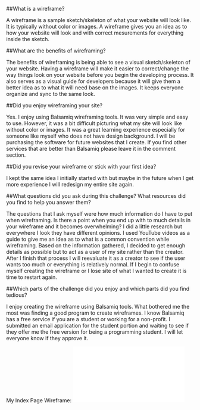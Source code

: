 ##What is a wireframe?

A wireframe is a sample sketch/skeleton of what your website will look like. It is typically without color or images. A wireframe gives you an idea as to how your website will look and with correct mesurements for everything inside the sketch.

##What are the benefits of wireframing?

The benefits of wireframing is being able to see a visual sketch/skeleton of your website. Having a wireframe will make it easier to correct/change the way things look on your website before you begin the developing process. It also serves as a visual guide for developers because it will give them a better idea as to what <tags> it will need base on the images. It keeps everyone organize and sync to the same look.

##Did you enjoy wireframing your site?

Yes. I enjoy using Balsamiq wireframing tools. It was very simple and easy to use. However, it was a bit difficult picturing what my site will look like without color or images. It was a great learning experience especially for someone like myself who does not have design background. I will be purchasing the software for future websites that I create. If you find other services that are better than Balsamiq please leave it in the comment section.

##Did you revise your wireframe or stick with your first idea?

I kept the same idea I initially started with but maybe in the future when I get more experience I will redesign my entire site again.

##What questions did you ask during this challenge? What resources did you find to help you answer them?

The questions that I ask myself were how much information do I have to put when wireframing. Is there a point when you end up with to much details in your wireframe and it becomes overwhelming? I did a little research but everywhere I look they have different opinions. I used YouTube videos as a guide to give me an idea as to what is a common convention while wireframing. Based on the information gathered, I decided to get enough details as possible but to act as a user of my site rather than the creator. After I finish that process I will reevaluate it as a creator to see if the user wants too much or everything is relatively normal. If I begin to confuse myself creating the wireframe or I lose site of what I wanted to create it is time to restart again. 

##Which parts of the challenge did you enjoy and which parts did you find tedious?

I enjoy creating the wireframe using Balsamiq tools. What bothered me the most was finding a good program to create wireframes. I know Balsamiq has a free service if you are a student or working for a non-profit. I submitted an email application for the student portion and waiting to see if they offer me the free version for being a programming student. I will let everyone know if they approve it.



My Index Page Wireframe:
![Index Page Wireframe](images/wireframe_index.pdf "Index Page")
